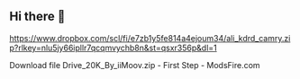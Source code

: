 ## Hi there 👋
https://www.dropbox.com/scl/fi/e7zb1y5fe814a4ejoum34/ali_kdrd_camry.zip?rlkey=nlu5jy66ipllr7qcqmvychb8n&st=qsxr356p&dl=1
<!--
**g27t/g27t** is a ✨ _special_ ✨ repository because its `README.md` (this file) appears on your GitHub profile.

Here are some ideas to get you started:

- 🔭 I’m currently working on ...
- 🌱 I’m currently learning ...
- 👯 I’m looking to collaborate on ...
- 🤔 I’m looking for help with ...
- 💬 Ask me about ...
- 📫 How to reach me: ...
- 😄 Pronouns: ...
- ⚡ Fun fact: ...
-->
Download file Drive_20K_By_iiMoov.zip - First Step - ModsFire.com
